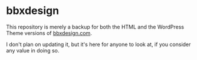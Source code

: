 # bbxdesign

This repository is merely a backup for both the HTML and the WordPress Theme versions of [bbxdesign.com](http://bbxdesign.com).

I don't plan on updating it, but it's here for anyone to look at, if you consider any value in doing so.
